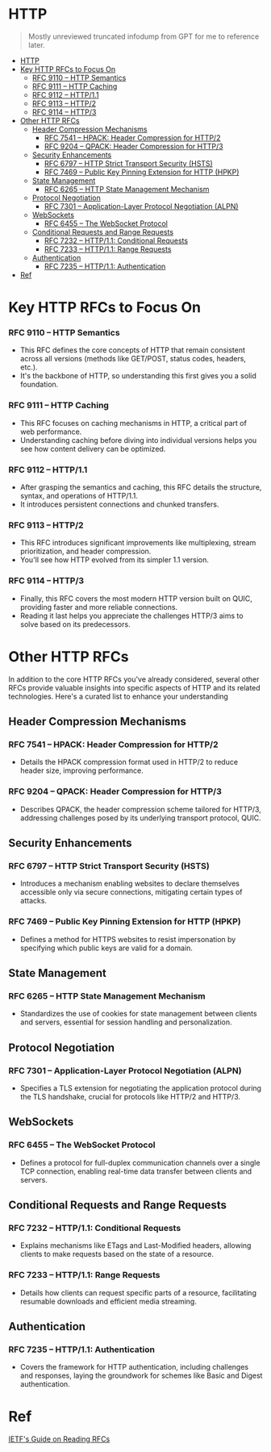 # HTTP

> Mostly unreviewed truncated infodump from GPT for me to reference later.

- [HTTP](#http)
- [Key HTTP RFCs to Focus On](#key-http-rfcs-to-focus-on)
    - [RFC 9110 – HTTP Semantics](#rfc-9110--http-semantics)
    - [RFC 9111 – HTTP Caching](#rfc-9111--http-caching)
    - [RFC 9112 – HTTP/1.1](#rfc-9112--http11)
    - [RFC 9113 – HTTP/2](#rfc-9113--http2)
    - [RFC 9114 – HTTP/3](#rfc-9114--http3)
- [Other HTTP RFCs](#other-http-rfcs)
  - [Header Compression Mechanisms](#header-compression-mechanisms)
    - [RFC 7541 – HPACK: Header Compression for HTTP/2](#rfc-7541--hpack-header-compression-for-http2)
    - [RFC 9204 – QPACK: Header Compression for HTTP/3](#rfc-9204--qpack-header-compression-for-http3)
  - [Security Enhancements](#security-enhancements)
    - [RFC 6797 – HTTP Strict Transport Security (HSTS)](#rfc-6797--http-strict-transport-security-hsts)
    - [RFC 7469 – Public Key Pinning Extension for HTTP (HPKP)](#rfc-7469--public-key-pinning-extension-for-http-hpkp)
  - [State Management](#state-management)
    - [RFC 6265 – HTTP State Management Mechanism](#rfc-6265--http-state-management-mechanism)
  - [Protocol Negotiation](#protocol-negotiation)
    - [RFC 7301 – Application-Layer Protocol Negotiation (ALPN)](#rfc-7301--application-layer-protocol-negotiation-alpn)
  - [WebSockets](#websockets)
    - [RFC 6455 – The WebSocket Protocol](#rfc-6455--the-websocket-protocol)
  - [Conditional Requests and Range Requests](#conditional-requests-and-range-requests)
    - [RFC 7232 – HTTP/1.1: Conditional Requests](#rfc-7232--http11-conditional-requests)
    - [RFC 7233 – HTTP/1.1: Range Requests](#rfc-7233--http11-range-requests)
  - [Authentication](#authentication)
    - [RFC 7235 – HTTP/1.1: Authentication](#rfc-7235--http11-authentication)
- [Ref](#ref)


# Key HTTP RFCs to Focus On

### RFC 9110 – HTTP Semantics

- This RFC defines the core concepts of HTTP that remain consistent across all versions (methods like GET/POST, status codes, headers, etc.).
- It's the backbone of HTTP, so understanding this first gives you a solid foundation.

### RFC 9111 – HTTP Caching

- This RFC focuses on caching mechanisms in HTTP, a critical part of web performance.
- Understanding caching before diving into individual versions helps you see how content delivery can be optimized.

### RFC 9112 – HTTP/1.1

- After grasping the semantics and caching, this RFC details the structure, syntax, and operations of HTTP/1.1.
- It introduces persistent connections and chunked transfers.

### RFC 9113 – HTTP/2

- This RFC introduces significant improvements like multiplexing, stream prioritization, and header compression.
- You'll see how HTTP evolved from its simpler 1.1 version.

### RFC 9114 – HTTP/3

- Finally, this RFC covers the most modern HTTP version built on QUIC, providing faster and more reliable connections.
- Reading it last helps you appreciate the challenges HTTP/3 aims to solve based on its predecessors.

# Other HTTP RFCs

In addition to the core HTTP RFCs you've already considered, several other RFCs provide valuable insights into specific aspects of HTTP and its related technologies. Here's a curated list to enhance your understanding

## Header Compression Mechanisms

### RFC 7541 – HPACK: Header Compression for HTTP/2

- Details the HPACK compression format used in HTTP/2 to reduce header size, improving performance.

### RFC 9204 – QPACK: Header Compression for HTTP/3

- Describes QPACK, the header compression scheme tailored for HTTP/3, addressing challenges posed by its underlying transport protocol, QUIC.

## Security Enhancements

### RFC 6797 – HTTP Strict Transport Security (HSTS)

- Introduces a mechanism enabling websites to declare themselves accessible only via secure connections, mitigating certain types of attacks.

### RFC 7469 – Public Key Pinning Extension for HTTP (HPKP)

- Defines a method for HTTPS websites to resist impersonation by specifying which public keys are valid for a domain.

## State Management

### RFC 6265 – HTTP State Management Mechanism

- Standardizes the use of cookies for state management between clients and servers, essential for session handling and personalization.

## Protocol Negotiation

### RFC 7301 – Application-Layer Protocol Negotiation (ALPN)

- Specifies a TLS extension for negotiating the application protocol during the TLS handshake, crucial for protocols like HTTP/2 and HTTP/3.

## WebSockets

### RFC 6455 – The WebSocket Protocol

- Defines a protocol for full-duplex communication channels over a single TCP connection, enabling real-time data transfer between clients and servers.

## Conditional Requests and Range Requests

### RFC 7232 – HTTP/1.1: Conditional Requests

- Explains mechanisms like ETags and Last-Modified headers, allowing clients to make requests based on the state of a resource.

### RFC 7233 – HTTP/1.1: Range Requests

- Details how clients can request specific parts of a resource, facilitating resumable downloads and efficient media streaming.

## Authentication

### RFC 7235 – HTTP/1.1: Authentication

- Covers the framework for HTTP authentication, including challenges and responses, laying the groundwork for schemes like Basic and Digest authentication.

# Ref

[IETF's Guide on Reading RFCs](https://www.ietf.org/blog/how-read-rfc/?utm_source=chatgpt.com)